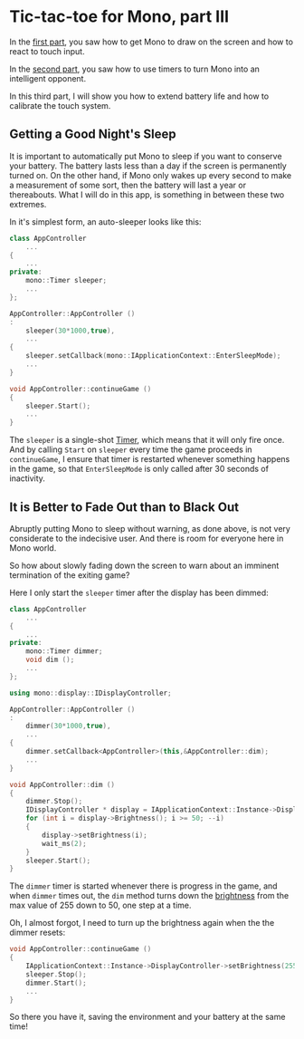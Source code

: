 # Tic-tac-toe for Mono, part III

In the [first part](tic-tac-toe-part-1.md), you saw how to get Mono to draw on the screen and how to react to touch input.

In the [second part](tic-tac-toe-part-2.md), you saw how to use timers to turn Mono into an intelligent opponent.

In this third part, I will show you how to extend battery life and how to calibrate the touch system.

## Getting a Good Night's Sleep

It is important to automatically put Mono to sleep if you want to conserve your battery.  The battery lasts less than a day if the screen is permanently turned on.  On the other hand, if Mono only wakes up every second to make a measurement of some sort, then the battery will last a year or thereabouts.
What I will do in this app, is something in between these two extremes.

In it's simplest form, an auto-sleeper looks like this:
```cpp
class AppController
    ...
{
    ...
private:
    mono::Timer sleeper;
    ...
};

AppController::AppController ()
:
    sleeper(30*1000,true),
    ...
{
    sleeper.setCallback(mono::IApplicationContext::EnterSleepMode);
    ...
}

void AppController::continueGame ()
{
    sleeper.Start();
    ...
}
```


The `sleeper` is a single-shot [Timer](http://developer.openmono.com/en/latest/reference/mono_Timer.html), which means that it will only fire once.  And by calling `Start` on `sleeper` every time the game proceeds in `continueGame`, I ensure that timer is restarted whenever something happens in the game, so that `EnterSleepMode` is only called after 30 seconds of inactivity.

## It is Better to Fade Out than to Black Out

Abruptly putting Mono to sleep without warning, as done above, is not very considerate to the indecisive user.  And there is room for everyone here in Mono world.

So how about slowly fading down the screen to warn about an imminent termination of the exiting game?

Here I only start the `sleeper` timer after the display has been dimmed:
```cpp
class AppController
    ...
{
    ...
private:
    mono::Timer dimmer;
    void dim ();
    ...
};

using mono::display::IDisplayController;

AppController::AppController ()
:
    dimmer(30*1000,true),
    ...
{
    dimmer.setCallback<AppController>(this,&AppController::dim);
    ...
}

void AppController::dim ()
{
    dimmer.Stop();
    IDisplayController * display = IApplicationContext::Instance->DisplayController;
    for (int i = display->Brightness(); i >= 50; --i)
    {
        display->setBrightness(i);
        wait_ms(2);
    }
    sleeper.Start();
}
```
The `dimmer` timer is started whenever there is progress in the game, and when `dimmer` times out, the `dim` method turns down the [brightness](http://developer.openmono.com/en/latest/reference/mono_display_IDisplayController.html) from the max value of 255 down to 50, one step at a time.

Oh, I almost forgot, I need to turn up the brightness again when the the dimmer resets:
```cpp
void AppController::continueGame ()
{
    IApplicationContext::Instance->DisplayController->setBrightness(255);
    sleeper.Stop();
    dimmer.Start();
    ...
}

```

So there you have it, saving the environment and your battery at the same time!
